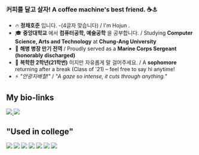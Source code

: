### 커피를 달고 살자! A coffee machine's best friend. ☕⚓ 
- 🔥 **정채호준** 입니다. -(4글자 맞습니다) / I'm Hojun .
- 🎓 **중앙대학교** 에서 **컴퓨터공학, 예술공학** 을 공부합니다. / Studying **Computer Science, Arts and Technology** at **Chung-Ang University**
- 🦅 **해병 병장 만기 전역** / Proudly served as a **Marine Corps Sergeant (honorably discharged)**
- 🌱 **복학한 2학년(21학번)** 이지만 자유롭게 말 걸어주세요. / A **sophomore** returning after a break (Class of '21) – feel free to say hi anytime!
- ⚡ _"안광지배철!"_ /  _"A gaze so intense, it cuts through anything."_
## My bio-links
<span>
  <a href="https://youtube.com/@turtleneck_king?si=Ye8GUmUF9ocDgJy-">
    <img src="https://img.shields.io/badge/YouTube-FF0000?style=for-the-badge&logo=youtube&logoColor=white"/>
  </a>
  <a href="https://www.instagram.com/ne_gr_za?utm_source=ig_web_button_share_sheet&igsh=ZDNlZDc0MzIxNw==">
    <img src="https://img.shields.io/badge/Instagram-E4405F?style=for-the-badge&logo=instagram&logoColor=white"/>
  </a>
</span>


## "Used in college"
<span>
  
  <img src="https://img.shields.io/badge/C%23-239120?style=for-the-badge&logo=c-sharp&logoColor=white"/>
  <img src="https://img.shields.io/badge/C%2B%2B-00599C?style=for-the-badge&logo=c%2B%2B&logoColor=white"/>
  <img src="https://img.shields.io/badge/Python-3776AB?style=for-the-badge&logo=python&logoColor=white"/>
  <img src="https://img.shields.io/badge/HTML5-E34F26?style=for-the-badge&logo=html5&logoColor=white"/>
  <img src="https://img.shields.io/badge/Unity-100000?style=for-the-badge&logo=unity&logoColor=white"/>
  <img src="https://img.shields.io/badge/MySQL-00000F?style=for-the-badge&logo=mysql&logoColor=white"/>
  <img src="https://img.shields.io/badge/npm-CB3837?style=for-the-badge&logo=npm&logoColor=white"/>
</span>
